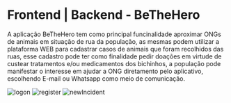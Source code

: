 # Frontend | Backend - BeTheHero

A aplicação BeTheHero tem como principal funcinalidade aproximar ONGs de animais em situação de rua da população, as mesmas podem utilizar a plataforma WEB para cadastrar casos de animais que foram recolhidos das ruas, esse cadastro pode ter como finalidade pedir doações em virtude de custear tratamentos e/ou medicamentos dos bichinhos, a população pode manifestar o interesse em ajudar a ONG diretamento pelo aplicativo, escolhendo E-mail ou Whatsapp como meio de comunicação.


![logon](https://user-images.githubusercontent.com/42494117/80035269-21949c80-84c6-11ea-9c5a-e538c556b5e2.png)
![register](https://user-images.githubusercontent.com/42494117/80035280-25282380-84c6-11ea-8584-ee0cdd692764.png)
![newIncident](https://user-images.githubusercontent.com/42494117/80035283-28231400-84c6-11ea-9cfb-11589b2660c5.png)
